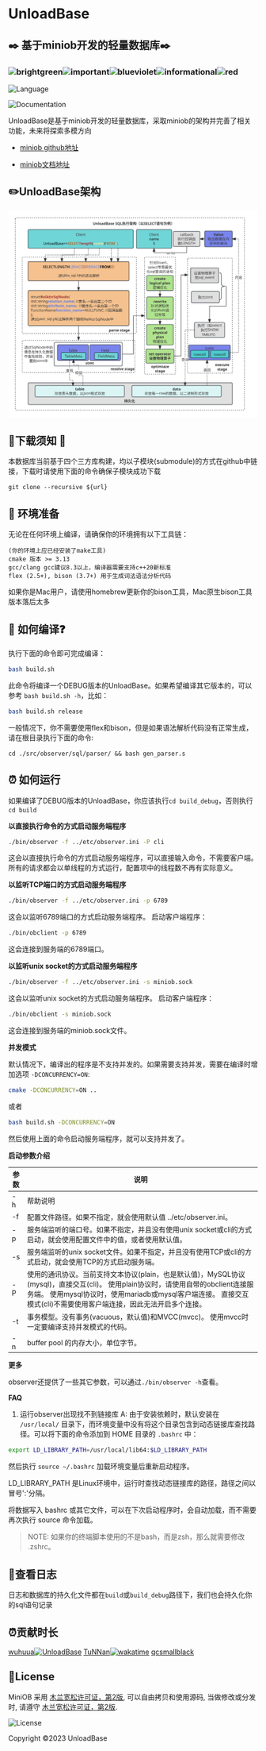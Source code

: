 #  UnloadBase

## :black_nib: 基于miniob开发的轻量数据库:black_nib:

### ![brightgreen](https://img.shields.io/badge/-轻量级-brightgreen)![important](https://img.shields.io/badge/-全平台通用-important)![blueviolet](https://img.shields.io/badge/-多模方向正在开发中-blueviolet)![informational](https://img.shields.io/badge/-基于MuLan开源协议开源-informational)![red](https://img.shields.io/badge/-中文-red)

![Language](https://img.shields.io/badge/language-c++-brightgreen)

![Documentation](https://img.shields.io/badge/documentation-yes-brightgreen)

UnloadBase是基于miniob开发的轻量数据库，采取miniob的架构并完善了相关功能，未来将探索多模方向

- [miniob github地址](https://github.com/oceanbase/miniob) 

- [miniob文档地址](https://oceanbase.github.io/miniob/miniob-introduction.html)

## :pencil2:UnloadBase架构

![unloadbase_sql](./docs/unloadbase_sql.svg)

## :whale:下载须知 :feet:

本数据库当前基于四个三方库构建，均以子模块(submodule)的方式在github中链接，下载时请使用下面的命令确保子模块成功下载

```shell
git clone --recursive ${url}
```

## :articulated_lorry: 环境准备

无论在任何环境上编译，请确保你的环境拥有以下工具链：

```shell
(你的环境上应已经安装了make工具)
cmake 版本 >= 3.13
gcc/clang gcc建议8.3以上，编译器需要支持c++20新标准
flex (2.5+), bison (3.7+) 用于生成词法语法分析代码
```

如果你是Mac用户，请使用homebrew更新你的bison工具，Mac原生bison工具版本落后太多

## :thinking: 如何编译:question:

执行下面的命令即可完成编译：

```bash
bash build.sh
```

此命令将编译一个DEBUG版本的UnloadBase。如果希望编译其它版本的，可以参考 `bash build.sh -h`，比如：

```bash
bash build.sh release
```

一般情况下，你不需要使用flex和bison，但是如果语法解析代码没有正常生成，请在根目录执行下面的命令:

```shell
cd ./src/observer/sql/parser/ && bash gen_parser.s 
```

## :alarm_clock: 如何运行

如果编译了DEBUG版本的UnloadBase，你应该执行`cd build_debug`，否则执行`cd build`

**以直接执行命令的方式启动服务端程序**

```bash
./bin/observer -f ../etc/observer.ini -P cli
```

这会以直接执行命令的方式启动服务端程序，可以直接输入命令，不需要客户端。所有的请求都会以单线程的方式运行，配置项中的线程数不再有实际意义。

**以监听TCP端口的方式启动服务端程序**

```bash
./bin/observer -f ../etc/observer.ini -p 6789
```

这会以监听6789端口的方式启动服务端程序。 启动客户端程序：

```bash
./bin/obclient -p 6789
```

这会连接到服务端的6789端口。

**以监听unix socket的方式启动服务端程序**

```bash
./bin/observer -f ../etc/observer.ini -s miniob.sock
```

这会以监听unix socket的方式启动服务端程序。 启动客户端程序：

```bash
./bin/obclient -s miniob.sock
```

这会连接到服务端的miniob.sock文件。

**并发模式**

默认情况下，编译出的程序是不支持并发的。如果需要支持并发，需要在编译时增加选项 `-DCONCURRENCY=ON`:

```bash
cmake -DCONCURRENCY=ON ..
```

或者

```bash
bash build.sh -DCONCURRENCY=ON
```

然后使用上面的命令启动服务端程序，就可以支持并发了。

**启动参数介绍**

| 参数 | 说明                                                         |
| ---- | ------------------------------------------------------------ |
| -h   | 帮助说明                                                     |
| -f   | 配置文件路径。如果不指定，就会使用默认值 ../etc/observer.ini。 |
| -p   | 服务端监听的端口号。如果不指定，并且没有使用unix socket或cli的方式启动，就会使用配置文件中的值，或者使用默认值。 |
| -s   | 服务端监听的unix socket文件。如果不指定，并且没有使用TCP或cli的方式启动，就会使用TCP的方式启动服务端。 |
| -P   | 使用的通讯协议。当前支持文本协议(plain，也是默认值)，MySQL协议(mysql)，直接交互(cli)。 使用plain协议时，请使用自带的obclient连接服务端。 使用mysql协议时，使用mariadb或mysql客户端连接。 直接交互模式(cli)不需要使用客户端连接，因此无法开启多个连接。 |
| -t   | 事务模型。没有事务(vacuous，默认值)和MVCC(mvcc)。 使用mvcc时一定要编译支持并发模式的代码。 |
| -n   | buffer pool 的内存大小，单位字节。                           |

**更多**

observer还提供了一些其它参数，可以通过`./bin/observer -h`查看。

**FAQ**

1. 运行observer出现找不到链接库 A: 由于安装依赖时，默认安装在 `/usr/local/` 目录下，而环境变量中没有将这个目录包含到动态链接库查找路径。可以将下面的命令添加到 HOME 目录的 `.bashrc` 中：

```bash
export LD_LIBRARY_PATH=/usr/local/lib64:$LD_LIBRARY_PATH
```

然后执行 `source ~/.bashrc` 加载环境变量后重新启动程序。

LD_LIBRARY_PATH 是Linux环境中，运行时查找动态链接库的路径，路径之间以冒号':'分隔。

将数据写入 bashrc 或其它文件，可以在下次启动程序时，会自动加载，而不需要再次执行 source 命令加载。

> NOTE: 如果你的终端脚本使用的不是bash，而是zsh，那么就需要修改 .zshrc。

## :memo:查看日志

日志和数据库的持久化文件都在`build`或`build_debug`路径下，我们也会持久化你的sql语句记录

## :alarm_clock:贡献时长
[wuhuua](https://github.com/wuhuua)[![UnloadBase](https://wakatime.com/badge/user/e4826945-9108-492a-9ac8-2bc8d7dfb994/project/ac35ffd3-95b2-4e3d-90d3-c5b6e2ade501.svg)](https://wakatime.com/badge/user/e4826945-9108-492a-9ac8-2bc8d7dfb994/project/ac35ffd3-95b2-4e3d-90d3-c5b6e2ade501)
[TuNNan](https://github.com/TuNNan2003)[![wakatime](https://wakatime.com/badge/user/b86b9fb4-9b8e-44ab-b86f-7428453fc563/project/063c742d-9237-496b-92ca-885172564e02.svg)](https://wakatime.com/badge/user/b86b9fb4-9b8e-44ab-b86f-7428453fc563/project/063c742d-9237-496b-92ca-885172564e02)
[qcsmallblack](https://github.com/qcsmallblack)

## :sparkling_heart:License

MiniOB 采用 [木兰宽松许可证，第2版](https://license.coscl.org.cn/MulanPSL2), 可以自由拷贝和使用源码, 当做修改或分发时, 请遵守 [木兰宽松许可证，第2版](https://license.coscl.org.cn/MulanPSL2).

![License](https://img.shields.io/badge/license-MuLan-yellow)



Copyright :copyright:2023 UnloadBase

